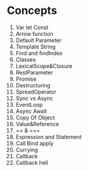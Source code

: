 # Concepts

1. Var let Const
2. Arrow function
3. Default Parameter
4. Template String
5. Find and findIndex
6. Classes
7. LexicalScope&Closure
8. RestParameter
9. Promise
10. Destructuring
11. SpreadOperator
12. Sync vs Async
13. EventLoop
14. Async Await
15. Copy Of Object
16. Value&Reference
17. == & ===
18. Expression and Statement
19. Call Bind apply
20. Currying
21. Callback
22. Callback hell
